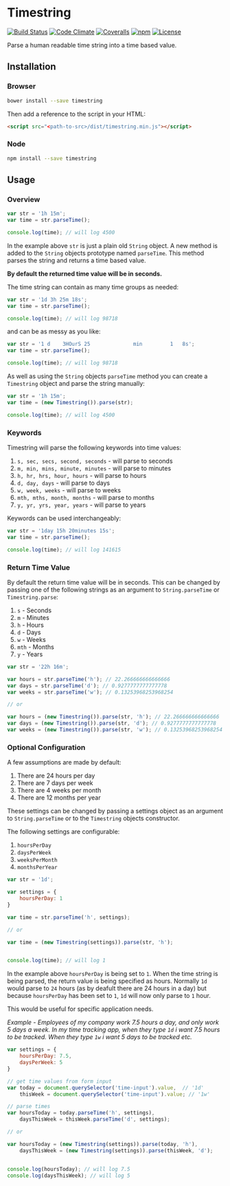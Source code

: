 # Timestring

[![Build Status](https://img.shields.io/travis/mike182uk/timestring.svg?style=flat-square)](http://travis-ci.org/mike182uk/timestring)
[![Code Climate](https://img.shields.io/codeclimate/github/mike182uk/timestring.svg?style=flat-square)](https://codeclimate.com/github/mike182uk/timestring)
[![Coveralls](https://img.shields.io/coveralls/mike182uk/timestring/master.svg?style=flat-square)](https://coveralls.io/r/mike182uk/timestring)
[![npm](https://img.shields.io/npm/dm/timestring.svg?style=flat-square)](https://www.npmjs.com/package/timestring)
[![License](https://img.shields.io/github/license/mike182uk/timestring.svg?style=flat-square)](https://www.npmjs.com/package/timestring)

Parse a human readable time string into a time based value.

## Installation

### Browser

```bash
bower install --save timestring
```

Then add a reference to the script in your HTML:

```html
<script src="<path-to-src>/dist/timestring.min.js"></script>
```

### Node

```bash
npm install --save timestring
```

## Usage

### Overview

```js
var str = '1h 15m';
var time = str.parseTime();

console.log(time); // will log 4500
```

In the example above `str` is just a plain old `String` object. A new method is added to the `String` objects prototype named `parseTime`. This method parses the string and returns a time based value.

**By default the returned time value will be in seconds.**

The time string can contain as many time groups as needed:

```js
var str = '1d 3h 25m 18s';
var time = str.parseTime();

console.log(time); // will log 98718
```

and can be as messy as you like:

```js
var str = '1 d    3HOurS 25              min         1   8s';
var time = str.parseTime();

console.log(time); // will log 98718
```

As well as using the `String` objects `parseTime` method you can create a `Timestring` object and parse the string manually:

```js
var str = '1h 15m';
var time = (new Timestring()).parse(str);

console.log(time); // will log 4500
```

### Keywords

Timestring will parse the following keywords into time values:

1. `s, sec, secs, second, seconds` - will parse to seconds
2. `m, min, mins, minute, minutes` - will parse to minutes
3. `h, hr, hrs, hour, hours` - will parse to hours
4. `d, day, days` - will parse to days
5. `w, week, weeks` - will parse to weeks
6. `mth, mths, month, months` - will parse to months
7. `y, yr, yrs, year, years` - will parse to years

Keywords can be used interchangeably:

```js
var str = '1day 15h 20minutes 15s';
var time = str.parseTime();

console.log(time); // will log 141615
```

### Return Time Value

By default the return time value will be in seconds. This can be changed by passing one of the following strings as an argument to `String.parseTime` or `Timestring.parse`:

1. `s` - Seconds
2. `m` - Minutes
3. `h` - Hours
4. `d` - Days
5. `w` - Weeks
6. `mth` - Months
7. `y` - Years

```js
var str = '22h 16m';

var hours = str.parseTime('h'); // 22.266666666666666
var days = str.parseTime('d'); // 0.9277777777777778
var weeks = str.parseTime('w'); // 0.13253968253968254

// or

var hours = (new Timestring()).parse(str, 'h'); // 22.266666666666666
var days = (new Timestring()).parse(str, 'd'); // 0.9277777777777778
var weeks = (new Timestring()).parse(str, 'w'); // 0.13253968253968254
```

### Optional Configuration

A few assumptions are made by default:

1. There are 24 hours per day
2. There are 7 days per week
3. There are 4 weeks per month
4. There are 12 months per year

These settings can be changed by passing a settings object as an argument to `String.parseTime` or to the `Timestring` objects constructor.

The following settings are configurable:

1. `hoursPerDay`
2. `daysPerWeek`
3. `weeksPerMonth`
4. `monthsPerYear`

```js
var str = '1d';

var settings = {
	hoursPerDay: 1
}

var time = str.parseTime('h', settings);

// or

var time = (new Timestring(settings)).parse(str, 'h');


console.log(time); // will log 1
```

In the example above `hoursPerDay` is being set to `1`. When the time string is being parsed, the return value is being specified as hours. Normally `1d` would parse to `24` hours (as by deafult there are 24 hours in a day) but because `hoursPerDay` has been set to `1`, `1d` will now only parse to `1` hour.

This would be useful for specific application needs.

*Example  - Employees of my company work 7.5 hours a day, and only work 5 days a week. In my time tracking app, when they type `1d` i want 7.5 hours to be tracked. When they type `1w` i want 5 days to be tracked etc.*

```js
var settings = {
	hoursPerDay: 7.5,
	daysPerWeek: 5
}

// get time values from form input
var today = document.querySelector('time-input').value,  // '1d'
	thisWeek = document.querySelector('time-input').value; // '1w'

// parse times
var hoursToday = today.parseTime('h', settings),
	daysThisWeek = thisWeek.parseTime('d', settings);

// or

var hoursToday = (new Timestring(settings)).parse(today, 'h'),
	daysThisWeek = (new Timestring(settings)).parse(thisWeek, 'd');


console.log(hoursToday); // will log 7.5
console.log(daysThisWeek); // will log 5
```
